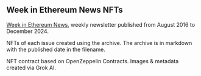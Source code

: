 ## Week in Ethereum News NFTs

[Week in Ethereum News](https://weekinethereumnews.com), weekly newsletter published from August 2016 to December 2024.  

NFTs of each issue created using the archive. The archive is in markdown with the published date in the filename.

NFT contract based on OpenZeppelin Contracts.  Images & metadata created via Grok AI.